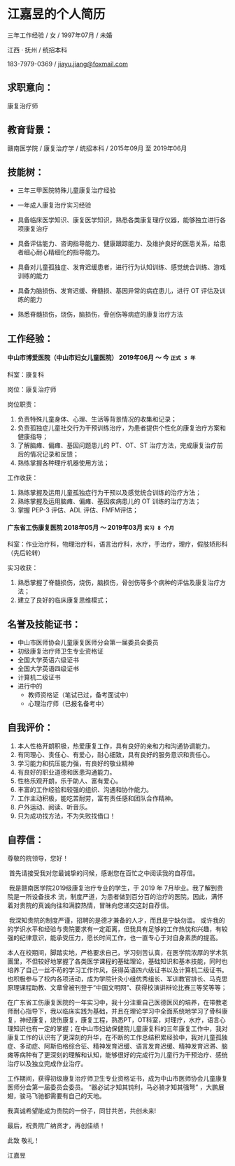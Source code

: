 # 江嘉昱的个人简历

三年工作经验 / 女 / 1997年07月  / 未婚 

江西 · 抚州 / 统招本科

183-7979-0369 / jiayu.jiang@foxmail.com

## 求职意向：

康复治疗师

## 教育背景：

赣南医学院 / 康复治疗学 / 统招本科 / 2015年09月 至 2019年06月

## 技能树：

- 三年三甲医院特殊儿童康复治疗经验
- 一年成人康复治疗实习经验
- 具备临床医学知识、康复医学知识，熟悉各类康复理疗仪器，能够独立进行各项康复治疗
- 具备评估能力、咨询指导能力、健康跟踪能力、及维护良好的医患关系，给患者细心耐心精细化的指导能力。

- 具备对儿童孤独症、发育迟缓患者，进行行为认知训练、感觉统合训练、游戏训练的能力
- 具备为脑损伤、发育迟缓、脊髓损、基因异常的病症患儿，进行 OT 评估及训练的能力
- 熟悉脊髓损伤，烧伤，脑损伤，骨创伤等病症的康复治疗方法

## 工作经验：

#### 中山市博爱医院（中山市妇女儿童医院） 2019年06月 ～ 今 `正式 3 年`

科室：康复科

岗位：康复治疗师

岗位职责：

1. 负责特殊儿童身体、心理、生活等背景情况的收集和记录；
2. 负责孤独症儿童社交行为干预训练治疗，为患者提供个性化的康复治疗方案和健康指导；
3. 了解脑瘫、偏瘫、基因问题患儿的 PT、OT、ST 治疗方法，完成康复治疗前后的情况记录和反馈；
4. 熟练掌握各种理疗机器使用方法；

工作收获：

1. 熟练掌握及运用儿童孤独症行为干预以及感觉统合训练的治疗方法；
2. 熟练掌握及运用脑瘫、偏瘫、基因疾病患儿的 OT 训练的治疗方法；
3. 掌握 PEP-3 评估、ADL 评估、FMFM评估；

#### 广东省工伤康复医院  2018年05月 ～ 2019年03月 `实习 8 个月` 

科室：作业治疗科，物理治疗科，语言治疗科，水疗，手治疗，理疗，假肢矫形科（先后轮转）

实习收获：

1. 熟悉掌握了脊髓损伤，烧伤，脑损伤，骨创伤等多个病种的评估及康复治疗方法；
2. 建立了良好的临床康复思维模式；

## 名誉及技能证书：

- 中山市医师协会儿童康复医师分会第一届委员会委员
- 初级康复治疗师卫生专业资格证
- 全国大学英语六级证书
- 全国大学英语四级证书
- 计算机二级证书 
- 进行中的
  - 教师资格证（笔试已过，备考面试中）
  - 心理治疗师（已报名备考中）


## 自我评价：

1. 本人性格开朗积极，热爱康复工作，具有良好的亲和力和沟通协调能力。
2. 有同理心、责任心、有爱心，耐心细致，具有良好的服务意识和责任心。
3. 学习能力和抗压能力强，有良好的敬业精神
4. 有良好的职业道德和医患沟通能力。
5. 性格乐观开朗，乐于助人、富有爱心。
6. 丰富的工作经验和较强的组织、沟通和协作能力。
7. 工作主动积极，能吃苦耐劳，富有责任感和团队合作精神。
8. 户外运动、阅读、听音乐。
9. 只为成功找方法，不为失败找借口！

## 自荐信：

尊敬的院领导，您好！

​        首先请接受我对您最诚挚的问候，感谢您在百忙之中阅读我的自荐信。

​        我是赣南医学院2019级康复治疗专业的学生，于 2019 年 7月毕业。我了解到贵院是一所设备技术
流，制度严道，为患者做到百分百的治疗的医院。因此，满怀着对贵院的真诚向往和满腔热情，冒昧向您递交这封自荐信。

​        我深知贵院的制度严谨，招聘的是德才兼备的人才，而且是宁缺勿滥。
或许我的的学识水平和经验与贵院要求有一定距离，但我具有足够的工作热忱和兴趣，有较强的纪律意识，能承受压力，愿长时间工作，也一直专心于对自身素质的提高。

​        本人在校期间，脚踏实地，严格要求自己，学习刻苦认真，在医学院浓厚的学术氛團里，不但较好地掌握了各类医学课程的基础理论，基础知识和基本技能，同时也培养了自己一丝不苟的学习工作作风，获得英语四六级证书以及计算机二级证书。也积极参与了校内各项活动，成为学院针灸小组优秀组长、军训教官排长、马克思原理课程助教、文章曾被刊登于“中国文明网”、获得校演讲辩论比赛三等奖等等；

​        在广东省工伤康复医院的一年实习中，我十分注重自己医德医风的培养，在带教老师耐心指导下，我以临床实践为基础，并且在理论学习中全面系统地学习了骨科康复，神经康复，烧伤康复，康复工程，熟悉PT，OT科室，对理疗，水疗，语言心理知识也有一定的掌握；在中山市妇幼保健院儿童康复科的三年康复工作中，我对康复工作的认识有了更深刻的升华，在不断的工作总结积累经验中，我对儿童孤独症、多动症、阿斯伯格综合征、精神发育迟缓、语言发育迟缓、精神发育迟滞、脑瘫等病种有了更深刻的理解和认知，能够很好的完成行为儿童行为干预治疗、感统治疗以及独立完成作业治疗。

​        工作期间，获得初级康复治疗师卫生专业资格证书，成为中山市医师协会儿童康复医师分会第一届委员会委员。 “器必试才知其钝利，马必骑才知其强弩”
，大鹏展翅，骏马飞驰都需要有自己的天地。

我真诚希望能成为贵院的一份子，同甘共苦，共创未来!

最后，祝贵院广纳贤才，再创佳绩！

此致 敬礼！

江嘉昱

